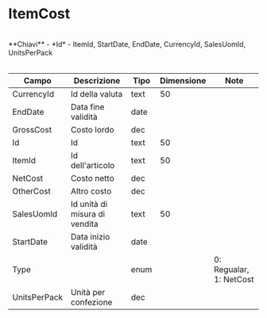# ItemCost

<br>
**Chiavi**
- *Id*
- ItemId, StartDate, EndDate, CurrencyId, SalesUomId, UnitsPerPack
<br><br>

| Campo | Descrizione | Tipo | Dimensione | Note |
| --- | --- | --- | --- | --- |
| CurrencyId | Id della valuta | text | 50 |  |
| EndDate | Data fine validità | date |  |  |
| GrossCost | Costo lordo | dec |  |  |
| Id | Id | text | 50 |  |
| ItemId | Id dell'articolo | text | 50 |  |
| NetCost | Costo netto | dec |  |  |
| OtherCost | Altro costo | dec |  |  |
| SalesUomId | Id unità di misura di vendita | text | 50 |  |
| StartDate | Data inizio validità | date |  |  |
| Type |  | enum |  | 0: Regualar, 1: NetCost |
| UnitsPerPack | Unità per confezione | dec |  |  |

